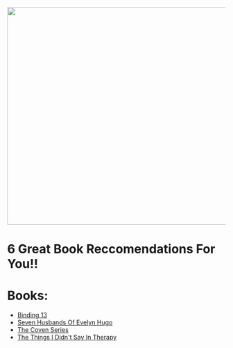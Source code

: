 <img src="https://bookmanspage.wordpress.com/wp-content/uploads/2021/04/bookreviews.jpg" width="600" height="500"> 

#  6 Great Book Reccomendations For You!! 

# Books:
- [Binding 13](Binding13.md)
- [Seven Husbands Of Evelyn Hugo](SevenHusbandsOfEvelynHugo.md)
- [The Coven Series](TheCoven.md)
- [The Things I Didn't Say In Therapy](ThingsIDidn'tSayInTherapy.md)

